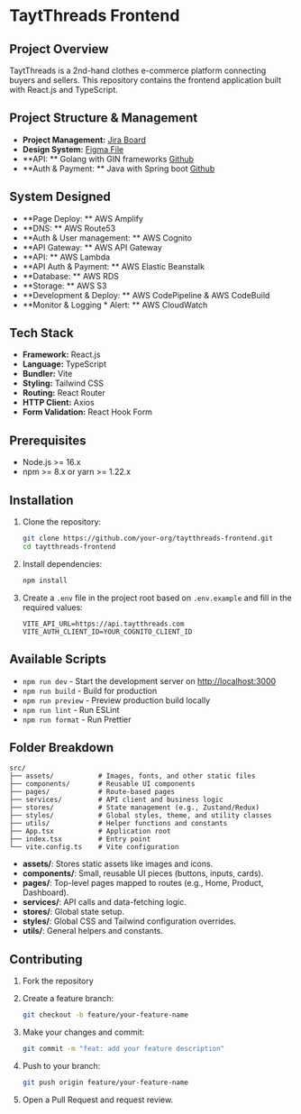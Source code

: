 # TaytThreads Frontend

## Project Overview

TaytThreads is a 2nd-hand clothes e-commerce platform connecting buyers and sellers. This repository contains the frontend application built with React.js and TypeScript.

## Project Structure & Management

- **Project Management:** [Jira Board](https://taytthreads.atlassian.net/jira/software/projects/SCRUM/boards/1/backlog)
- **Design System:** [Figma File](https://www.figma.com/design/THA9ONk6yAnemaLDnYq8kf/TaytThreads?node-id=0-1&t=7O1XmCEf7bvyuFjx-1)
- **API: ** Golang with GIN frameworks [Github](https://github.com/TaytThreads/tayt_threads_api)
- **Auth & Payment: ** Java with Spring boot [Github](https://github.com/TaytThreads/tayt_threads_auth_and_payment)

## System Designed

- **Page Deploy: ** AWS Amplify
- **DNS: ** AWS Route53
- **Auth & User management: ** AWS Cognito
- **API Gateway: ** AWS API Gateway
- **API: ** AWS Lambda
- **API Auth & Payment: ** AWS Elastic Beanstalk
- **Database: ** AWS RDS
- **Storage: ** AWS S3
- **Development & Deploy: ** AWS CodePipeline & AWS CodeBuild
- **Monitor & Logging \* Alert: ** AWS CloudWatch

## Tech Stack

- **Framework:** React.js
- **Language:** TypeScript
- **Bundler:** Vite
- **Styling:** Tailwind CSS
- **Routing:** React Router
- **HTTP Client:** Axios
- **Form Validation:** React Hook Form

## Prerequisites

- Node.js >= 16.x
- npm >= 8.x or yarn >= 1.22.x

## Installation

1. Clone the repository:

   ```bash
   git clone https://github.com/your-org/taytthreads-frontend.git
   cd taytthreads-frontend
   ```

2. Install dependencies:

   ```bash
   npm install
   ```

3. Create a `.env` file in the project root based on `.env.example` and fill in the required values:

   ```env
   VITE_API_URL=https://api.taytthreads.com
   VITE_AUTH_CLIENT_ID=YOUR_COGNITO_CLIENT_ID
   ```

## Available Scripts

- `npm run dev` - Start the development server on [http://localhost:3000](http://localhost:3000)
- `npm run build` - Build for production
- `npm run preview` - Preview production build locally
- `npm run lint` - Run ESLint
- `npm run format` - Run Prettier

## Folder Breakdown

```plaintext
src/
├── assets/           # Images, fonts, and other static files
├── components/       # Reusable UI components
├── pages/            # Route-based pages
├── services/         # API client and business logic
├── stores/           # State management (e.g., Zustand/Redux)
├── styles/           # Global styles, theme, and utility classes
├── utils/            # Helper functions and constants
├── App.tsx           # Application root
├── index.tsx         # Entry point
└── vite.config.ts    # Vite configuration
```

- **assets/**: Stores static assets like images and icons.
- **components/**: Small, reusable UI pieces (buttons, inputs, cards).
- **pages/**: Top-level pages mapped to routes (e.g., Home, Product, Dashboard).
- **services/**: API calls and data-fetching logic.
- **stores/**: Global state setup.
- **styles/**: Global CSS and Tailwind configuration overrides.
- **utils/**: General helpers and constants.

## Contributing

1. Fork the repository
2. Create a feature branch:

   ```bash
   git checkout -b feature/your-feature-name
   ```

3. Make your changes and commit:

   ```bash
   git commit -m "feat: add your feature description"
   ```

4. Push to your branch:

   ```bash
   git push origin feature/your-feature-name
   ```

5. Open a Pull Request and request review.
